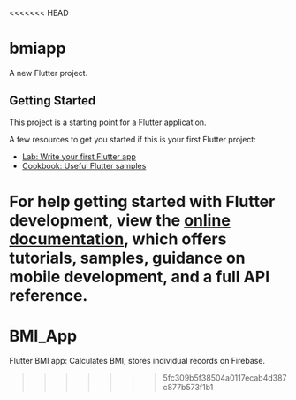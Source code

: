 <<<<<<< HEAD
# bmiapp

A new Flutter project.

## Getting Started

This project is a starting point for a Flutter application.

A few resources to get you started if this is your first Flutter project:

- [Lab: Write your first Flutter app](https://docs.flutter.dev/get-started/codelab)
- [Cookbook: Useful Flutter samples](https://docs.flutter.dev/cookbook)

For help getting started with Flutter development, view the
[online documentation](https://docs.flutter.dev/), which offers tutorials,
samples, guidance on mobile development, and a full API reference.
=======
# BMI_App
Flutter BMI app: Calculates BMI, stores individual records on Firebase.
>>>>>>> 5fc309b5f38504a0117ecab4d387c877b573f1b1
